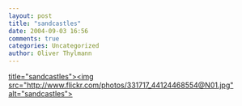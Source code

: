 ```yaml
---
layout: post
title: "sandcastles"
date: 2004-09-03 16:56
comments: true
categories: Uncategorized
author: Oliver Thylmann
---
```



[ title=&quot;sandcastles&quot;&gt;&lt;img src=&quot;http://www.flickr.com/photos/331717_44124468554@N01.jpg&quot; alt=&quot;sandcastles&quot;&gt;](http://www.flickr.com/photo.gne?id=331717)


